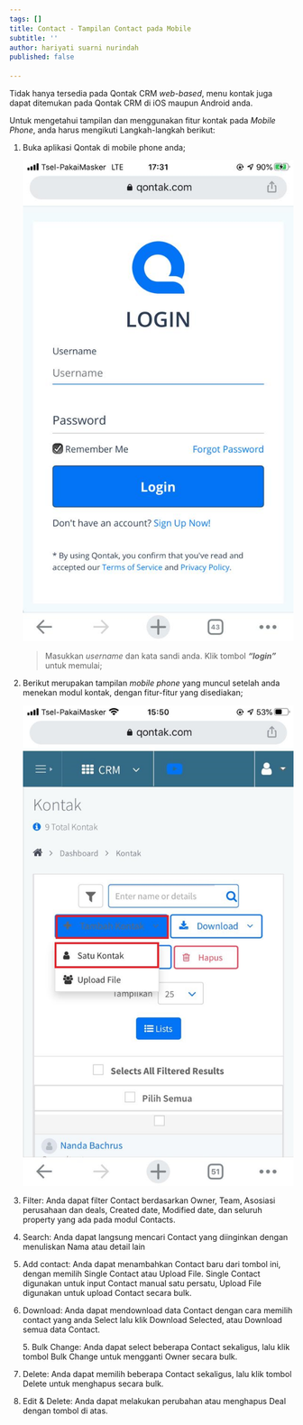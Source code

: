 ```yaml
---
tags: []
title: Contact - Tampilan Contact pada Mobile
subtitle: ''
author: hariyati suarni nurindah
published: false

---
```

Tidak hanya tersedia pada Qontak CRM _web-based_, menu kontak juga dapat ditemukan pada Qontak CRM di iOS maupun Android anda.

Untuk mengetahui tampilan dan menggunakan fitur kontak pada _Mobile Phone_, anda harus mengikuti Langkah-langkah berikut:

1. Buka aplikasi Qontak di mobile phone anda;

   ![](/uploads/tambahkontak4.jpeg)

   > Masukkan _username_ dan kata sandi anda. Klik tombol **_“login”_** untuk memulai;
2. Berikut merupakan tampilan _mobile phone_ yang muncul setelah anda menekan modul kontak, dengan fitur-fitur yang disediakan;

   ![](/uploads/tambahkontak3.jpeg)
3. Filter: Anda dapat filter Contact berdasarkan Owner, Team, Asosiasi perusahaan dan deals, Created date, Modified date, dan seluruh property yang ada pada modul Contacts.
4. Search: Anda dapat langsung mencari Contact yang diinginkan dengan menuliskan Nama atau detail lain
5. Add contact: Anda dapat menambahkan Contact baru dari tombol ini, dengan memilih Single Contact atau Upload File. Single Contact digunakan untuk input Contact manual satu persatu, Upload File digunakan untuk upload Contact secara bulk.
6. Download: Anda dapat mendownload data Contact dengan cara memilih contact yang anda Select lalu klik Download Selected, atau Download semua data Contact.

   5\. Bulk Change: Anda dapat select beberapa Contact sekaligus, lalu klik tombol Bulk Change untuk mengganti Owner secara bulk.
7. Delete: Anda dapat memilih beberapa Contact sekaligus, lalu klik tombol Delete untuk menghapus secara bulk.
8. Edit & Delete: Anda dapat melakukan perubahan atau menghapus Deal dengan tombol di atas.